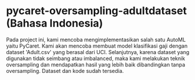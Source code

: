 # pycaret-oversampling-adultdataset (Bahasa Indonesia)
Pada project ini, kami mencoba mengimplementasikan salah satu AutoML yaitu PyCaret. Kami akan mencoba membuat model klasifikasi gaji dengan dataset 'Adult.csv' yang berasal dari UCI. Selanjutnya, karena dataset yang digunakan tidak seimbang atau imbalanced, maka kami melakukan teknik oversampling dan mendapatkan hasil yang lebih baik dibandingkan tanpa oversampling.
Dataset dan kode sudah tersedia.
